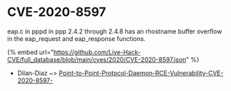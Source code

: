 # CVE-2020-8597

eap.c in pppd in ppp 2.4.2 through 2.4.8 has an rhostname buffer overflow in the eap_request and eap_response functions.

{% embed url="https://github.com/Live-Hack-CVE/full_database/blob/main/cves/2020/CVE-2020-8597.json" %}


* Dilan-Diaz ~> [Point-to-Point-Protocol-Daemon-RCE-Vulnerability-CVE-2020-8597-](https://zeste.alice-snow.ru/2020/database/cve-2020-8597/point-to-point-protocol-daemon-rce-vulnerability-cve-2020-8597--dilan-diaz)
